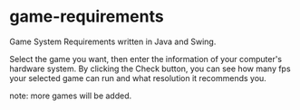# game-requirements

Game System Requirements written in Java and Swing.


Select the game you want, then enter the information of your computer's hardware system.
By clicking the Check button, you can see how many fps your selected game can run and what resolution it recommends you.

note: more games will be added.
